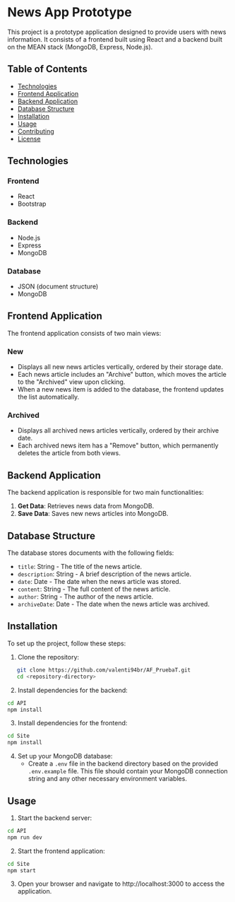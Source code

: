 # News App Prototype

This project is a prototype application designed to provide users with news information. It consists of a frontend built using React and a backend built on the MEAN stack (MongoDB, Express, Node.js).

## Table of Contents

- [Technologies](#technologies)
- [Frontend Application](#frontend-application)
- [Backend Application](#backend-application)
- [Database Structure](#database-structure)
- [Installation](#installation)
- [Usage](#usage)
- [Contributing](#contributing)
- [License](#license)

## Technologies

### Frontend
- React
- Bootstrap

### Backend
- Node.js
- Express
- MongoDB

### Database
- JSON (document structure)
- MongoDB

## Frontend Application

The frontend application consists of two main views:

### New
- Displays all new news articles vertically, ordered by their storage date.
- Each news article includes an "Archive" button, which moves the article to the "Archived" view upon clicking. 
- When a new news item is added to the database, the frontend updates the list automatically.

### Archived
- Displays all archived news articles vertically, ordered by their archive date.
- Each archived news item has a "Remove" button, which permanently deletes the article from both views.

## Backend Application

The backend application is responsible for two main functionalities:

1. **Get Data**: Retrieves news data from MongoDB.
2. **Save Data**: Saves new news articles into MongoDB.

## Database Structure

The database stores documents with the following fields:

- `title`: String - The title of the news article.
- `description`: String - A brief description of the news article.
- `date`: Date - The date when the news article was stored.
- `content`: String - The full content of the news article.
- `author`: String - The author of the news article.
- `archiveDate`: Date - The date when the news article was archived.

## Installation

To set up the project, follow these steps:

1. Clone the repository:
```bash
   git clone https://github.com/valenti94br/AF_PruebaT.git
   cd <repository-directory>
```

2. Install dependencies for the backend:
```bash
cd API
npm install
```

3. Install dependencies for the frontend:
```bash
cd Site
npm install
```

4. Set up your MongoDB database:
   - Create a `.env` file in the backend directory based on the provided `.env.example` file. This file should contain your MongoDB connection string and any other necessary environment variables.

## Usage

1. Start the backend server:

```bash
cd API
npm run dev
```

2. Start the frontend application:

```bash
cd Site
npm start
```

3. Open your browser and navigate to http://localhost:3000 to access the application.




